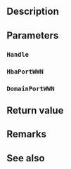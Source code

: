 ## Description

## Parameters

### `Handle`

### `HbaPortWWN`

### `DomainPortWWN`

## Return value

## Remarks

## See also